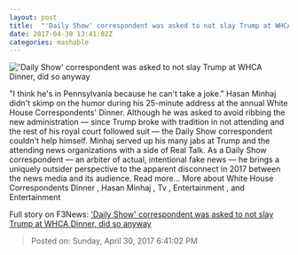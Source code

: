 ```yaml
---
layout: post
title:  "'Daily Show' correspondent was asked to not slay Trump at WHCA Dinner, did so anyway"
date: 2017-04-30 13:41:02Z
categories: mashable
---
```


!['Daily Show' correspondent was asked to not slay Trump at WHCA Dinner, did so anyway](http://i.amz.mshcdn.com/HvQfZCt-S2zFjEk7NDv6wENRkkI=/1200x630/2017%2F04%2F30%2Ffa%2F7aed54bd7641493aaddb863a24093efa.8d80a.jpg)

"I think he's in Pennsylvania because he can't take a joke." Hasan Minhaj didn't skimp on the humor during his 25-minute address at the annual White House Correspondents' Dinner. Although he was asked to avoid ribbing the new administration — since Trump broke with tradition in not attending and the rest of his royal court followed suit — the Daily Show correspondent couldn't help himself. Minhaj served up his many jabs at Trump and the attending news organizations with a side of Real Talk. As a Daily Show correspondent — an arbiter of actual, intentional fake news — he brings a uniquely outsider perspective to the apparent disconnect in 2017 between the news media and its audience. Read more... More about White House Correspondents Dinner , Hasan Minhaj , Tv , Entertainment , and Entertainment


Full story on F3News: ['Daily Show' correspondent was asked to not slay Trump at WHCA Dinner, did so anyway](http://www.f3nws.com/n/uvTsWH)

> Posted on: Sunday, April 30, 2017 6:41:02 PM

